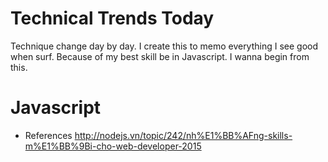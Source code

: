 # Technical Trends Today
Technique change day by day. I create this to memo everything I see good when surf.
Because of my best skill be in Javascript. I wanna begin from this.

# Javascript
+ References
http://nodejs.vn/topic/242/nh%E1%BB%AFng-skills-m%E1%BB%9Bi-cho-web-developer-2015
